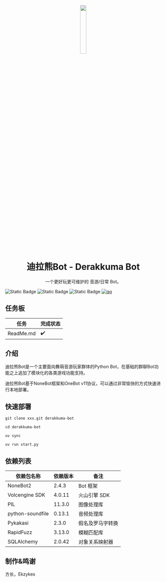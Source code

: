 <div align="center">

<img src="docs/dxkuma.png" width="20%">

# 迪拉熊Bot - Derakkuma Bot

一个更好玩更可维护的 音游/日常 Bot。

</div>

![Static Badge](https://img.shields.io/badge/Ver-KM25.37--B-blue)
![Static Badge](https://img.shields.io/badge/license-AGPLv3-orange)
![Static Badge](https://img.shields.io/badge/python-3.13%2B-green)
[![qq](https://img.shields.io/badge/2689340931-gray?logo=qq&style=social)](https://qm.qq.com/cgi-bin/qm/qr?k=LyQOTRI7ViXYSTg0zbS2sGgcmkbYrxbP)

## 任务板

| 任务        | 完成状态 |
|-----------|------|
| ReadMe.md | ✔️   |

## 介绍

迪拉熊Bot是一个主要面向舞萌音游玩家群体的Python Bot，在基础的群聊Bot功能之上追加了模块化的各类游戏功能支持。

迪拉熊Bot基于NoneBot框架和OneBot v11协议，可以通过非常愉快的方式快速进行本地部署。

## 快速部署

```shell
git clone xxx.git derakkuma-bot

cd derakkuma-bot

uv sync

uv run start.py
```

## 依赖列表

| 依赖包名称            | 依赖版本   | 备注       |
|------------------|--------|----------|
| NoneBot2         | 2.4.3 | Bot 框架    |
| Volcengine SDK   | 4.0.11 | 火山引擎 SDK |
| PIL              | 11.3.0 | 图像处理库    |
| python-soundfile | 0.13.1 | 音频处理库    |
| Pykakasi         | 2.3.0 | 假名及罗马字转换  |
| RapidFuzz        | 3.13.0 | 模糊匹配库    |
| SQLAlchemy       | 2.0.42 | 对象关系映射器  |

## 制作&鸣谢

方长，Ekzykes